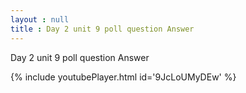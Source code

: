 ```yaml
---
layout : null
title : Day 2 unit 9 poll question Answer
---
```


Day 2 unit 9 poll question Answer



{% include youtubePlayer.html id='9JcLoUMyDEw' %}
